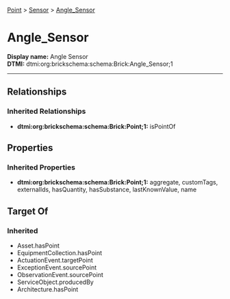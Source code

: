 [Point](../../Point.md) > [Sensor](../Sensor.md) > [Angle_Sensor](.)
# Angle_Sensor

**Display name:** Angle Sensor<br />
**DTMI:** dtmi:org:brickschema:schema:Brick:Angle_Sensor;1

---
## Relationships
### Inherited Relationships
* **dtmi:org:brickschema:schema:Brick:Point;1:** isPointOf
## Properties
### Inherited Properties
* **dtmi:org:brickschema:schema:Brick:Point;1:** aggregate, customTags, externalIds, hasQuantity, hasSubstance, lastKnownValue, name
## Target Of
### Inherited
* Asset.hasPoint
* EquipmentCollection.hasPoint
* ActuationEvent.targetPoint
* ExceptionEvent.sourcePoint
* ObservationEvent.sourcePoint
* ServiceObject.producedBy
* Architecture.hasPoint

